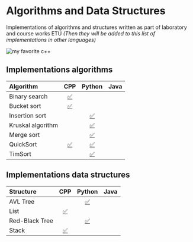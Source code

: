 # Algorithms and Data Structures

Implementations of algorithms and structures written as part of laboratory and course works ETU
_(Then they will be added to this list of implementations in other languages)_


![my favorite c++](https://github.com/MercyFlesh/images/blob/master/algorithms/myCpp.png)

## Implementations algorithms

|Algorithm|CPP|Python|Java|
|:--------------|:----------------:|:----------------:|:----------------:|
|Binary search|[:white_check_mark:]()|||
|Bucket sort|[:white_check_mark:]()|||
|Insertion sort||[:white_check_mark:]()||
|Kruskal algorithm||[:white_check_mark:](Kruskal_algorithm/Kraskal.py)||
|Merge sort||[:white_check_mark:]()||
|QuickSort|[:white_check_mark:](/quicksort/quicksort.cpp)|[:white_check_mark:](/quicksort/quicksort.py)||
|TimSort||[:white_check_mark:](/timsort/timsort.py)||


## Implementations data structures

|Structure|CPP|Python|Java|
|:--------------|:----------------:|:----------------:|:----------------:|
|AVL Tree||[:white_check_mark:]()||
|List|[:white_check_mark:](/list/MyList.h)|||
|Red-Black Tree||[:white_check_mark:](rb_tree/RB.py)||
|Stack|[:white_check_mark:](stack/stack.h)|||